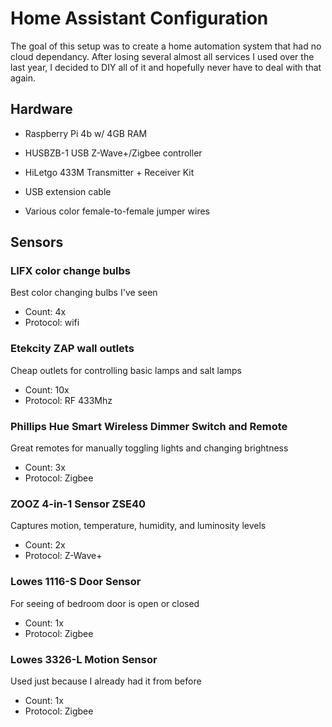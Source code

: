 # Home Assistant Configuration

The goal of this setup was to create a home automation system that had no cloud dependancy.  After losing several almost all services I used over the last year, I decided to DIY all of it and hopefully never have to deal with that again.

## Hardware
- Raspberry Pi 4b w/ 4GB RAM
- HUSBZB-1 USB Z-Wave+/Zigbee controller
- HiLetgo 433M Transmitter + Receiver Kit

- USB extension cable
- Various color female-to-female jumper wires

## Sensors
### LIFX color change bulbs
Best color changing bulbs I've seen
- Count: 4x
- Protocol: wifi

### Etekcity ZAP wall outlets
Cheap outlets for controlling basic lamps and salt lamps
- Count: 10x
- Protocol: RF 433Mhz

### Phillips Hue Smart Wireless Dimmer Switch and Remote
Great remotes for manually toggling lights and changing brightness
- Count: 3x
- Protocol: Zigbee 

### ZOOZ 4-in-1 Sensor ZSE40
Captures motion, temperature, humidity, and luminosity levels
- Count: 2x
- Protocol: Z-Wave+

### Lowes 1116-S Door Sensor
For seeing of bedroom door is open or closed
- Count: 1x
- Protocol: Zigbee

### Lowes 3326-L Motion Sensor
Used just because I already had it from before
- Count: 1x
- Protocol: Zigbee
